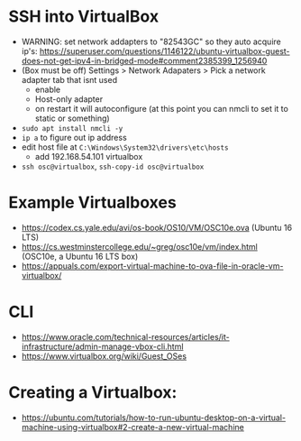 # SSH into VirtualBox
- WARNING: set network addapters to "82543GC" so they auto acquire ip's: https://superuser.com/questions/1146122/ubuntu-virtualbox-guest-does-not-get-ipv4-in-bridged-mode#comment2385399_1256940
- (Box must be off) Settings > Network Adapaters > Pick a network adapter tab that isnt used
    - enable
    - Host-only adapter
    - on restart it will autoconfigure (at this point you can nmcli to set it to static or something)
- `sudo apt install nmcli -y`
- `ip a` to figure out ip address
- edit host file at `C:\Windows\System32\drivers\etc\hosts`
    - add 192.168.54.101 virtualbox
- `ssh osc@virtualbox`, `ssh-copy-id osc@virtualbox`


# Example Virtualboxes
- https://codex.cs.yale.edu/avi/os-book/OS10/VM/OSC10e.ova (Ubuntu 16 LTS)
- https://cs.westminstercollege.edu/~greg/osc10e/vm/index.html (OSC10e, a Ubuntu 16 LTS box)
- https://appuals.com/export-virtual-machine-to-ova-file-in-oracle-vm-virtualbox/

# CLI
- https://www.oracle.com/technical-resources/articles/it-infrastructure/admin-manage-vbox-cli.html
- https://www.virtualbox.org/wiki/Guest_OSes


# Creating a Virtualbox:
- https://ubuntu.com/tutorials/how-to-run-ubuntu-desktop-on-a-virtual-machine-using-virtualbox#2-create-a-new-virtual-machine
    
